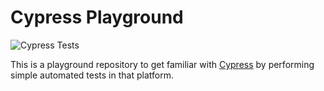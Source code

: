 # Cypress Playground

![Cypress Tests](https://github.com/vpavlushkov/BookFlight/workflows/Cypress%20Tests/badge.svg)

This is a playground repository to get familiar with [Cypress](https://www.cypress.io/) by performing simple automated
tests in that platform. 